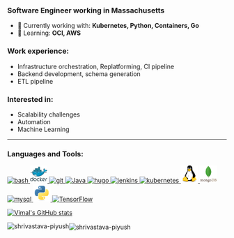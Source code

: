 <h3 align="left"><b>Software Engineer working in Massachusetts</b></h3>

- 🔭 Currently working with: **Kubernetes, Python, Containers, Go**
- 🌱 Learning: **OCI, AWS**

<h3 align="left"><b>Work experience:</b></h3>

- Infrastructure orchestration, Replatforming, CI pipeline
- Backend development, schema generation
- ETL pipeline

<h3 align="left"><b>Interested in:</b></h3>

- Scalability challenges
- Automation
- Machine Learning

---

<h3 align="left"><b>Languages and Tools:</b></h3>
<p align="left"> <a href="https://www.gnu.org/software/bash/" target="_blank"> <img src="https://www.vectorlogo.zone/logos/gnu_bash/gnu_bash-icon.svg" alt="bash" width="40" height="40"/> </a> <a href="https://www.docker.com/" target="_blank"> <img src="https://raw.githubusercontent.com/devicons/devicon/master/icons/docker/docker-original-wordmark.svg" alt="docker" width="40" height="40"/> </a> <a href="https://git-scm.com/" target="_blank"> <img src="https://www.vectorlogo.zone/logos/git-scm/git-scm-icon.svg" alt="git" width="40" height="40"/> </a> <a href="https://www.java.com/en/" target="_blank"> <img src="https://www.vectorlogo.zone/logos/java/java-icon.svg" alt="Java" width="40" height="40"/> </a> <a href="https://go.dev/" target="_blank"> <img src="https://www.vectorlogo.zone/logos/golang/golang-icon.svg" alt="hugo" width="40" height="40"/> </a> <a href="https://about.gitlab.com/" target="_blank"> <img src="https://www.vectorlogo.zone/logos/gitlab/gitlab-icon.svg" alt="jenkins" width="40" height="40"/> </a> <a href="https://kubernetes.io" target="_blank"> <img src="https://www.vectorlogo.zone/logos/kubernetes/kubernetes-icon.svg" alt="kubernetes" width="40" height="40"/> </a> <a href="https://www.linux.org/" target="_blank"> <img src="https://raw.githubusercontent.com/devicons/devicon/master/icons/linux/linux-original.svg" alt="linux" width="40" height="40"/> </a> <a href="https://www.mongodb.com/" target="_blank"> <img src="https://raw.githubusercontent.com/devicons/devicon/master/icons/mongodb/mongodb-original-wordmark.svg" alt="mongodb" width="40" height="40"/> <a href="https://www.mysql.com/" target="_blank"> <img src="https://www.vectorlogo.zone/logos/mysql/mysql-icon.svg" alt="mysql" width="40" height="40"/> </a> <a href="https://www.python.org" target="_blank"> <img src="https://raw.githubusercontent.com/devicons/devicon/master/icons/python/python-original.svg" alt="python" width="40" height="40"/> </a> <a href="https://www.tensorflow.org/" target="_blank"> <img src="https://www.vectorlogo.zone/logos/tensorflow/tensorflow-icon.svg" alt="TensorFlow" width="40" height="40"/> </a> </p>


[![Vimal's GitHub stats](https://github-readme-stats.vercel.app/api?username=shrivastava-piyush)](https://github.com/anuraghazra/github-readme-stats)

<!--START_SECTION:activity-->

<!--END_SECTION:activity-->



<p><img align="left" src="https://github-readme-stats.vercel.app/api/top-langs?username=shrivastava-piyush&show_icons=true&locale=en&layout=compact" alt="shrivastava-piyush" /></p>


<p><img align="center" src="https://github-readme-streak-stats.herokuapp.com/?user=shrivastava-piyush&" alt="shrivastava-piyush" /></p>

